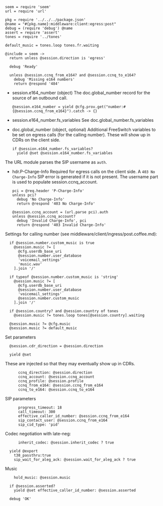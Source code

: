     seem = require 'seem'
    url = require 'url'

    pkg = require '../../../package.json'
    @name = "#{pkg.name}:middleware:client:egress:post"
    debug = (require 'debug') @name
    assert = require 'assert'
    tones = require '../tones'

    default_music = tones.loop tones.fr.waiting

    @include = seem ->
      return unless @session.direction is 'egress'

      debug 'Ready'

      unless @session.ccnq_from_e164? and @session.ccnq_to_e164?
        debug 'Missing e164 numbers'
        return @respond '484'

* session.e164_number (object) The doc.global_number record for the source of an outbound call.

      @session.e164_number = yield @cfg.prov.get("number:#{@session.ccnq_from_e164}").catch -> {}

* session.e164_number.fs_variables See doc.global_number.fs_variables
* doc.global_number (object, optional) Additional FreeSwitch variables to be set on egress calls (for the calling number). These will show up in CDRs on the client side.

      if @session.e164_number.fs_variables?
        yield @set @session.e164_number.fs_variables

The URL module parses the SIP username as `auth`.

* hdr.P-Charge-Info Required for egress calls on the client side. A `403 No Charge-Info` SIP error is generated if it is not present. The username part is used to populate session.ccnq_account.

      pci = @req.header 'P-Charge-Info'
      unless pci?
        debug 'No Charge-Info'
        return @respond '403 No Charge-Info'

      @session.ccnq_account = (url.parse pci).auth
      unless @session.ccnq_account?
        debug 'Invalid Charge-Info', pci
        return @respond '403 Invalid Charge-Info'

Settings for calling number (see middleware/client/ingress/post.coffee.md):

      if @session.number.custom_music is true
        @session.music ?= [
          @cfg.userdb_base_uri
          @session.number.user_database
          'voicemail_settings'
          'music.wav'
        ].join '/'

      if typeof @session.number.custom_music is 'string'
        @session.music ?= [
          @cfg.userdb_base_uri
          @session.number.user_database
          'voicemail_settings'
          @session.number.custom_music
        ].join '/'

      if @session.country? and @session.country of tones
        @session.music ?= tones.loop tones[@session.country].waiting

      @session.music ?= @cfg.music
      @session.music ?= default_music

Set parameters

      @session.cdr_direction = @session.direction

      yield @set

These are injected so that they may eventually show up in CDRs.

          ccnq_direction: @session.direction
          ccnq_account: @session.ccnq_account
          ccnq_profile: @session.profile
          ccnq_from_e164: @session.ccnq_from_e164
          ccnq_to_e164: @session.ccnq_to_e164

SIP parameters

          progress_timeout: 18
          call_timeout: 300
          effective_caller_id_number: @session.ccnq_from_e164
          sip_contact_user: @session.ccnq_from_e164
          sip_cid_type: 'pid'

Codec negotiation with late-neg:

          inherit_codec: @session.inherit_codec ? true

      yield @export
        t38_passthru:true
        sip_wait_for_aleg_ack: @session.wait_for_aleg_ack ? true

Music

        hold_music: @session.music

      if @session.asserted?
        yield @set effective_caller_id_number: @session.asserted

      debug 'OK'

